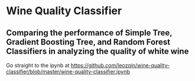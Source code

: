 # Wine Quality Classifier
## Comparing the performance of Simple Tree, Gradient Boosting Tree, and Random Forest Classifiers in analyzing the quality of white wine
Go straight to the ipynb at https://github.com/leozqin/wine-quality-classifier/blob/master/wine-quality-classifier.ipynb

